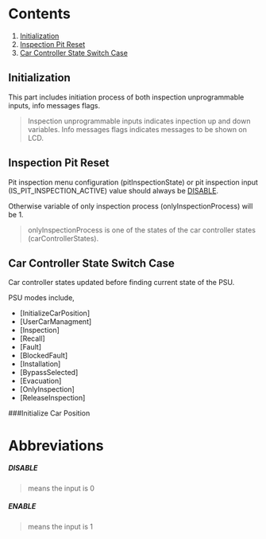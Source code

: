 # Contents

 1. [Initialization](#initialization)
 2. [Inspection Pit Reset](#inspection-pit-reset)
 3. [Car Controller State Switch Case](#car-controller-state-switch-case)
 
## Initialization
This part includes initiation process of both inspection unprogrammable inputs, info messages flags.
>Inspection unprogrammable inputs indicates inpection up and down variables.
>Info messages flags indicates messages to be shown on LCD.

## Inspection Pit Reset
Pit inspection menu configuration (pitInspectionState) or pit inspection input (IS_PIT_INSPECTION_ACTIVE) value should always be [DISABLE](#disable).

Otherwise variable of only inspection process (onlyInspectionProcess) will be 1.

>onlyInspectionProcess is one of the states of the car controller states (carControllerStates).

## Car Controller State Switch Case

Car controller states updated before finding current state of the PSU.

PSU modes include,
 - [InitializeCarPosition]
 - [UserCarManagment]
 - [Inspection]
 - [Recall]
 - [Fault]
 - [BlockedFault]
 - [Installation]
 - [BypassSelected]
 - [Evacuation]
 - [OnlyInspection]
 - [ReleaseInspection]

###Initialize Car Position

# Abbreviations

 ##### **DISABLE** 
 > means the input is 0
 ##### **ENABLE**
 > means the input is 1
